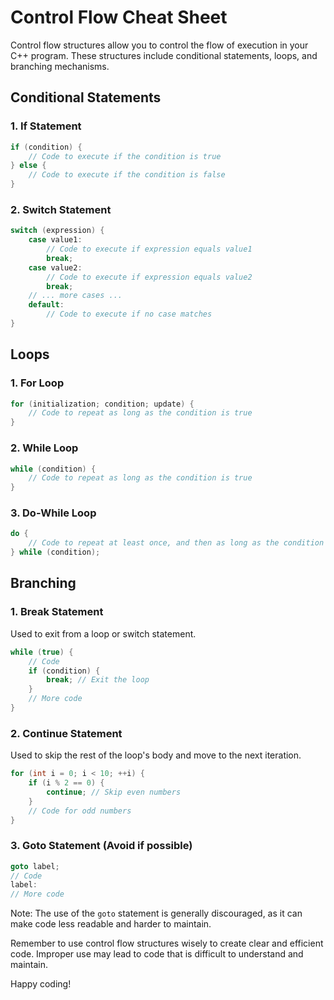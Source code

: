 # Control Flow Cheat Sheet

Control flow structures allow you to control the flow of execution in your C++ program. These structures include conditional statements, loops, and branching mechanisms.

## Conditional Statements

### 1. If Statement

```cpp
if (condition) {
    // Code to execute if the condition is true
} else {
    // Code to execute if the condition is false
}
```

### 2. Switch Statement

```cpp
switch (expression) {
    case value1:
        // Code to execute if expression equals value1
        break;
    case value2:
        // Code to execute if expression equals value2
        break;
    // ... more cases ...
    default:
        // Code to execute if no case matches
}
```

## Loops

### 1. For Loop

```cpp
for (initialization; condition; update) {
    // Code to repeat as long as the condition is true
}
```

### 2. While Loop

```cpp
while (condition) {
    // Code to repeat as long as the condition is true
}
```

### 3. Do-While Loop

```cpp
do {
    // Code to repeat at least once, and then as long as the condition is true
} while (condition);
```

## Branching

### 1. Break Statement

Used to exit from a loop or switch statement.

```cpp
while (true) {
    // Code
    if (condition) {
        break; // Exit the loop
    }
    // More code
}
```

### 2. Continue Statement

Used to skip the rest of the loop's body and move to the next iteration.

```cpp
for (int i = 0; i < 10; ++i) {
    if (i % 2 == 0) {
        continue; // Skip even numbers
    }
    // Code for odd numbers
}
```

### 3. Goto Statement (Avoid if possible)

```cpp
goto label;
// Code
label:
// More code
```

Note: The use of the `goto` statement is generally discouraged, as it can make code less readable and harder to maintain.

Remember to use control flow structures wisely to create clear and efficient code. Improper use may lead to code that is difficult to understand and maintain.

Happy coding!
